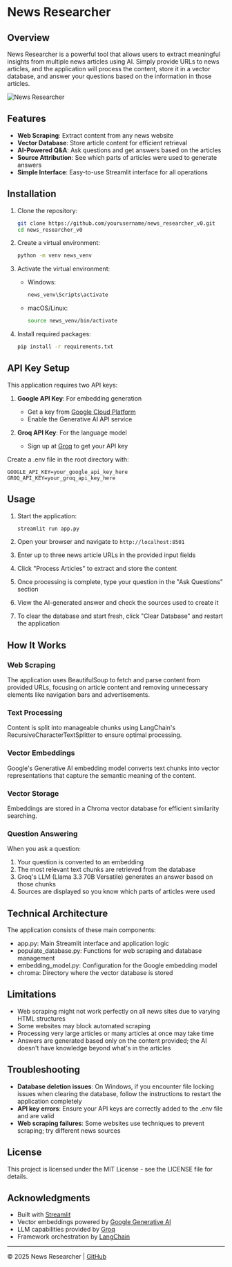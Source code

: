 # News Researcher

## Overview
News Researcher is a powerful tool that allows users to extract meaningful insights from multiple news articles using AI. Simply provide URLs to news articles, and the application will process the content, store it in a vector database, and answer your questions based on the information in those articles.

![News Researcher](https://github.com/user-attachments/assets/e54f3e69-59e5-4257-b489-dc45d97bcc59) 

## Features

- **Web Scraping**: Extract content from any news website
- **Vector Database**: Store article content for efficient retrieval
- **AI-Powered Q&A**: Ask questions and get answers based on the articles
- **Source Attribution**: See which parts of articles were used to generate answers
- **Simple Interface**: Easy-to-use Streamlit interface for all operations

## Installation

1. Clone the repository:
   ```bash
   git clone https://github.com/yourusername/news_researcher_v0.git
   cd news_researcher_v0
   ```

2. Create a virtual environment:
   ```bash
   python -m venv news_venv
   ```

3. Activate the virtual environment:
   - Windows:
     ```bash
     news_venv\Scripts\activate
     ```
   - macOS/Linux:
     ```bash
     source news_venv/bin/activate
     ```


4. Install required packages:
   ```bash
   pip install -r requirements.txt
   ```

## API Key Setup

This application requires two API keys:

1. **Google API Key**: For embedding generation
   - Get a key from [Google Cloud Platform](https://console.cloud.google.com/)
   - Enable the Generative AI API service

2. **Groq API Key**: For the language model
   - Sign up at [Groq](https://console.groq.com/) to get your API key

Create a .env file in the root directory with:
```
GOOGLE_API_KEY=your_google_api_key_here
GROQ_API_KEY=your_groq_api_key_here
```

## Usage

1. Start the application:
   ```bash
   streamlit run app.py
   ```

2. Open your browser and navigate to `http://localhost:8501`

3. Enter up to three news article URLs in the provided input fields

4. Click "Process Articles" to extract and store the content

5. Once processing is complete, type your question in the "Ask Questions" section

6. View the AI-generated answer and check the sources used to create it

7. To clear the database and start fresh, click "Clear Database" and restart the application

## How It Works

### Web Scraping
The application uses BeautifulSoup to fetch and parse content from provided URLs, focusing on article content and removing unnecessary elements like navigation bars and advertisements.

### Text Processing
Content is split into manageable chunks using LangChain's RecursiveCharacterTextSplitter to ensure optimal processing.

### Vector Embeddings
Google's Generative AI embedding model converts text chunks into vector representations that capture the semantic meaning of the content.

### Vector Storage
Embeddings are stored in a Chroma vector database for efficient similarity searching.

### Question Answering
When you ask a question:
1. Your question is converted to an embedding
2. The most relevant text chunks are retrieved from the database
3. Groq's LLM (Llama 3.3 70B Versatile) generates an answer based on those chunks
4. Sources are displayed so you know which parts of articles were used

## Technical Architecture

The application consists of these main components:

- app.py: Main Streamlit interface and application logic
- populate_database.py: Functions for web scraping and database management
- embedding_model.py: Configuration for the Google embedding model
- chroma: Directory where the vector database is stored

## Limitations

- Web scraping might not work perfectly on all news sites due to varying HTML structures
- Some websites may block automated scraping
- Processing very large articles or many articles at once may take time
- Answers are generated based only on the content provided; the AI doesn't have knowledge beyond what's in the articles

## Troubleshooting

- **Database deletion issues**: On Windows, if you encounter file locking issues when clearing the database, follow the instructions to restart the application completely
- **API key errors**: Ensure your API keys are correctly added to the .env file and are valid
- **Web scraping failures**: Some websites use techniques to prevent scraping; try different news sources

## License

This project is licensed under the MIT License - see the LICENSE file for details.

## Acknowledgments

- Built with [Streamlit](https://streamlit.io/)
- Vector embeddings powered by [Google Generative AI](https://cloud.google.com/vertex-ai/generative-ai/docs/embeddings/get-text-embeddings)
- LLM capabilities provided by [Groq](https://groq.com/)
- Framework orchestration by [LangChain](https://www.langchain.com/)

---

© 2025 News Researcher | [GitHub](https://github.com/yourusername/news_researcher_v0)
